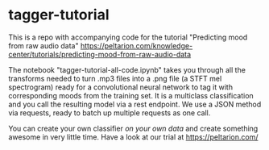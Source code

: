 # tagger-tutorial
This is a repo with accompanying code for the tutorial "Predicting mood from raw audio data" https://peltarion.com/knowledge-center/tutorials/predicting-mood-from-raw-audio-data

The notebook "tagger-tutorial-all-code.ipynb" takes you through all the transforms needed to turn .mp3 files into a .png file (a STFT mel spectrogram) ready for a convolutional neural network to tag it with corresponding moods from the training set. It is a multiclass classification and you call the resulting model via a rest endpoint. We use a JSON method via requests, ready to batch up multiple requests as one call. 

You can create your own classifier *on your own data* and create something awesome in very little time. Have a look at our trial at https://peltarion.com/